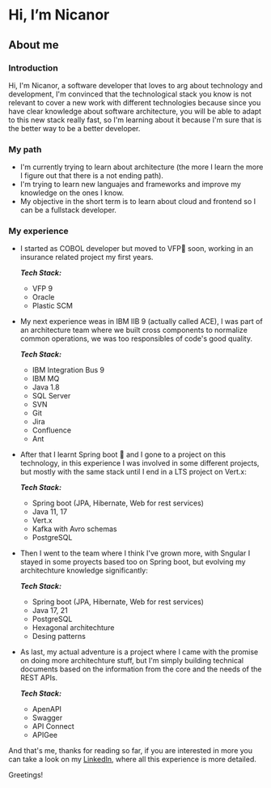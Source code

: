 # Hi, I’m Nicanor

## About me

### Introduction

Hi, I'm Nicanor, a software developer that loves to arg about technology and development, I'm convinced that the technological stack you know is not relevant
to cover a new work with different technologies because since you have clear knowledge about software architecture, you will be able to adapt to this new stack
really fast, so I'm learning about it because I'm sure that is the better way to be a better developer.


### My path
- I'm currently trying to learn about architecture (the more I learn the more I figure out that there is a not ending path).
- I'm trying to learn new languajes and frameworks and improve my knowledge on the ones I know.
- My objective in the short term is to learn about cloud and frontend so I can be a fullstack developer.

### My experience

- I started as COBOL developer but moved to VFP🦊 soon, working in an insurance related project my first years.

  ***Tech Stack:***
    * VFP 9
    * Oracle
    * Plastic SCM

- My next experience weas in IBM IIB 9 (actually called ACE), I was part of an architecture team where we built cross components to normalize common
operations, we was too responsibles of code's good quality.

  ***Tech Stack:***
    * IBM Integration Bus 9
    * IBM MQ
    * Java 1.8
    * SQL Server
    * SVN
    * Git
    * Jira
    * Confluence
    * Ant
  
- After that I learnt Spring boot 🍃 and I gone to a project on this technology, in this experience I was involved in some different projects, but mostly with the same stack until I end in a LTS project on Vert.x:

  ***Tech Stack:***
    * Spring boot (JPA, Hibernate, Web for rest services)
    * Java 11, 17
    * Vert.x
    * Kafka with Avro schemas
    * PostgreSQL
 
- Then I went to the team where I think I've grown more, with Sngular I stayed in some proyects based too on Spring boot, but evolving my architechture knowledge significantly:

  ***Tech Stack:***
    * Spring boot (JPA, Hibernate, Web for rest services)
    * Java 17, 21
    * PostgreSQL
    * Hexagonal architechture
    * Desing patterns

- As last, my actual adventure is a project where I came with the promise on doing more architechture stuff, but I'm simply building technical documents based on the information from the core and the needs of the REST APIs.

  ***Tech Stack:***
    * ApenAPI
    * Swagger
    * API Connect
    * APIGee
 
And that's me, thanks for reading so far, if you are interested in more you can take a look on my [LinkedIn](https://www.linkedin.com/in/nicanor-manuel-busto-rodriguez-43703712b/), where all this experience is more detailed.

Greetings!

<!---
nBusto7/nBusto7 is a ✨ special ✨ repository because its `README.md` (this file) appears on your GitHub profile.
You can click the Preview link to take a look at your changes.
--->

